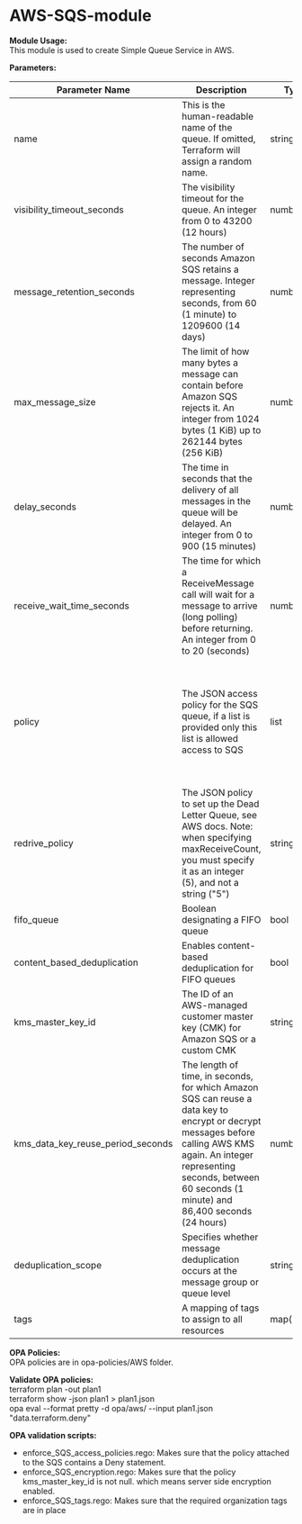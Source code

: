 # AWS-SQS-module
**Module Usage:** <br />
This module is used to create Simple Queue Service in AWS. 

**Parameters:**

Parameter Name | Description | Type | Default |
--- | --- | --- | --- |
name | This is the human-readable name of the queue. If omitted, Terraform will assign a random name. | string  | no default - Follow convention "sqs-dev-euw1-001" |
visibility_timeout_seconds | The visibility timeout for the queue. An integer from 0 to 43200 (12 hours) | number | 30 |
message_retention_seconds | The number of seconds Amazon SQS retains a message. Integer representing seconds, from 60 (1 minute) to 1209600 (14 days) | number | 345600 | 
max_message_size | The limit of how many bytes a message can contain before Amazon SQS rejects it. An integer from 1024 bytes (1 KiB) up to 262144 bytes (256 KiB) | number | 262144 |
delay_seconds | The time in seconds that the delivery of all messages in the queue will be delayed. An integer from 0 to 900 (15 minutes) | number | 0 | 
receive_wait_time_seconds | The time for which a ReceiveMessage call will wait for a message to arrive (long polling) before returning. An integer from 0 to 20 (seconds)| number | 0 | 
policy | The JSON access policy for the SQS queue, if a list is provided only this list is allowed access to SQS | list | The Default policy is attached where Owner is allowed to access SQS (no Deny Policy) | 
redrive_policy | The JSON policy to set up the Dead Letter Queue, see AWS docs. Note: when specifying maxReceiveCount, you must specify it as an integer (5), and not a string ("5") | string | "" | 
fifo_queue | Boolean designating a FIFO queue | bool | false | 
content_based_deduplication | Enables content-based deduplication for FIFO queues | bool | false |
kms_master_key_id | The ID of an AWS-managed customer master key (CMK) for Amazon SQS or a custom CMK | string | null | 
kms_data_key_reuse_period_seconds | The length of time, in seconds, for which Amazon SQS can reuse a data key to encrypt or decrypt messages before calling AWS KMS again. An integer representing seconds, between 60 seconds (1 minute) and 86,400 seconds (24 hours) | number | 300 | 
deduplication_scope | Specifies whether message deduplication occurs at the message group or queue level | string | null | 
tags | A mapping of tags to assign to all resources | map(string) | {} | 


**OPA Policies:** <br />
OPA policies are in opa-policies/AWS folder. 

**Validate OPA policies:** <br />
terraform plan -out plan1 <br />
terraform show -json plan1 > plan1.json <br />
opa eval  --format pretty  -d opa/aws/ --input plan1.json "data.terraform.deny" <br />

**OPA validation scripts:** <br />
- enforce_SQS_access_policies.rego: Makes sure that the policy attached to the SQS contains a Deny statement. 
- enforce_SQS_encryption.rego: Makes sure that the policy kms_master_key_id is not null. which means server side encryption enabled. 
- enforce_SQS_tags.rego: Makes sure that the required organization tags are in place
